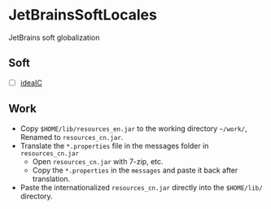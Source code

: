 # JetBrainsSoftLocales
JetBrains soft globalization


## Soft
- [ ] [ideaIC](./ideaIC)


## Work

- Copy `$HOME/lib/resources_en.jar` to the working directory `~/work/`, Renamed to `resources_cn.jar`.
- Translate the `*.properties` file in the messages folder in `resources_cn.jar`
    - Open `resources_cn.jar` with 7-zip, etc.
    - Copy the `*.properties` in the `messages` and paste it back after translation.
- Paste the internationalized `resources_cn.jar` directly into the `$HOME/lib/` directory.